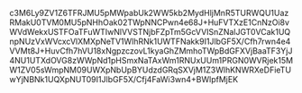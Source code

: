 c3M6Ly9ZV1Z6TFRJMU5pMWpabUk2WW5kb2MydHljMnR5TURWQU1UazRMakU0TVM0MU5pNHhOak02TWpNNCPwn4e68J+HuFVTXzE1CnNzOi8vWVdWekxUSTFOaTFuWTIwNlVVSTNjbFZpTm5GcVVISnZNalJGT0VCak1UQnpNUzVxWVcxcVlXMXpNeTV1WlhRNk1UWTFNakk9I1JlbGF5X/Cfh7rwn4e4VVMt8J+HuvCfh7hVU18xNgpzczovL1kyaGhZMmhoTWpBdGFXVjBaaTF3YjJ4NU1UTXdOVG8zWWpNd1pHSmxNaTAxWm1RNUxUUm1PRGN0WVRjek15MW1ZV05sWmpNM09UWXpNbUpBYUdzdGRqSXVjM1Z3WlhKNWRXeDFieTUwYjNBNk1UQXpNUT09I1JlbGF5X/Cfj4FaWi3wn4+BWlpfMjEK